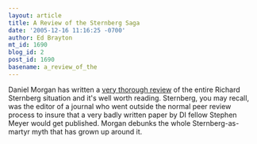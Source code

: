 ```yaml
---
layout: article
title: A Review of the Sternberg Saga
date: '2005-12-16 11:16:25 -0700'
author: Ed Brayton
mt_id: 1690
blog_id: 2
post_id: 1690
basename: a_review_of_the
---
```

Daniel Morgan has written a [very thorough review](http://danielmorgan.blogspot.com/2005/12/sternberg-saga-continues.html) of the entire Richard Sternberg situation and it's well worth reading. Sternberg, you may recall, was the editor of a journal who went outside the normal peer review process to insure that a very badly written paper by DI fellow Stephen Meyer would get published. Morgan debunks the whole Sternberg-as-martyr myth that has grown up around it.
